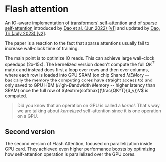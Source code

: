 [paper]: https://arxiv.org/abs/2205.14135
[paper_v2]: https://tridao.me/publications/flash2/flash2.pdf

# Flash attention

An IO-aware implementation of [transformers'
self-attention](./transformer_self_attention.md) and of [sparse
self-attention](./transformer_sparse_self_attention.md) introduced by [Dao et
al. (Jun 2022) \[v1\]][paper] and updated by [Dao, Tri (July 2023)
\[v2\]][paper_v2].

The paper is a reaction to the fact that sparse attentions usually fail to
increase wall-clock time of training.

The main point is to optimize IO reads. This can achieve large wall-clock
speedups (2x-15x). The kernelized version doesn't compute the full $QK^T$ matrix
and instead does first a loop over rows and then over columns, where each row is
loaded into GPU SRAM (on chip *S*hared *MEM*ory -- basically the memory the
computing cores have straight access to) and only saved to GPU HBM
(*H*igh-*B*andwidth *M*emory -- higher latency than SRAM) once the full row of
$\textrm{softmax}(\frac{QK^T}{d_v})V$ is computed.

> Did you know that an operation on GPU is called a *kernel*. That's way we are
> talking about *kernelized* self-attention since it is one operation on a GPU.

## Second version

The second version of Flash Attention, focused on parallelization inside GPU
card. They achieved even higher performance boosts by optimizing how
self-attention operation is parallelized over the GPU cores.

